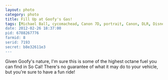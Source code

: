 ```yaml
---
layout: photo
category: photo
title: Fill Up at Goofy's Gas!
tags: [Michael Ball, cycomachead, Canon 7D, portrait, Canon, DLR, Disney, Disneyland, Disneyland Restart, Toontown, Goofy's Gas, HDR, HDRI, Goofy, gas, EF-S 10-22, Anaheim, CA]
date: 2012-02-26 18:37:00
pid: 6788267776
farmid: 8
serid: 7193
secret: b8e32611e3
---
```


Given Goofy's nature, I'm sure this is some of the highest octane fuel you can find in So Cal! There's no guarantee of what it may do to your vehicle, but you're sure to have a fun ride!
